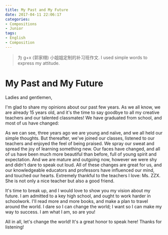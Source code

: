 ```yaml
---
title: My Past and My Future
date: 2017-04-11 22:06:17
categories:
- Compositions
- Junior
tags:
- English
- Composition
---
```


> 为 g+x (郭家栩) 小姐姐定制的补习班作文. I used simple words to express my attitude.

# My Past and My Future

Ladies and gentlemen,

I'm glad to share my opinions about our past few years. As we all know, we are already 15 years old, and it's the time to say goodbye to all my creative teachers and our talented classmates! We have graduated from school, and most of us have changed:

As we can see, three years ago we are young and naïve, and we all held our simple thoughts. But thereafter, we've joined our classes, listened to our teachers and enjoyed the feel of being praised. We spray our sweat and spread the joy of learning something new. Our faces have changed, and all of us have been much more beautiful than before, full of young spirit and expectation. And we are mature and outgoing now, however we were shy and didn't dare to speak out loud. All of these changes are great for us, and our knowledgeable educators and professors have influenced our mind, and touched our hearts. Extremely thankful to the teachers I love: Ms. ZZX. She is not only a nice teacher but also a good friend.

It's time to break up, and I would love to show you my vision about my future. I am admitted to a key high school, and ought to work harder in schoolwork. I'll read more and more books, and make a plan to travel around the world. I dare so I can change the world; I want so I can make my way to success. I am what I am, so are you!

All in all, let's change the world! It's a great honor to speak here! Thanks for listening!